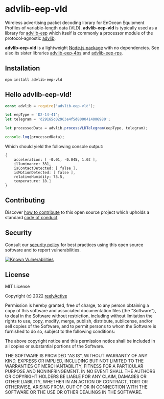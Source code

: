 advlib-eep-vld
==============

Wireless advertising packet decoding library for EnOcean Equipment Profiles of variable-length data (VLD).  __advlib-eep-vld__ is typically used as a library for [advlib-esp](https://github.com/reelyactive/advlib-esp) which itself is commonly a processor module of the protocol-agnostic [advlib](https://github.com/reelyactive/advlib).

__advlib-eep-vld__ is a lightweight [Node.js package](https://www.npmjs.com/package/advlib-eep-vld) with no dependencies.  See also its sister libraries [advlib-eep-4bs](https://github.com/reelyactive/advlib-eep-4bs) and [advlib-eep-rps](https://github.com/reelyactive/advlib-eep-rps).


Installation
------------

    npm install advlib-eep-vld


Hello advlib-eep-vld!
---------------------

```javascript
const advlib = require('advlib-eep-vld');

let eepType = 'D2-14-41';
let telegram = 'd29165c02963e4f5d8000414006980';

let processedData = advlib.processVLDTelegram(eepType, telegram);

console.log(processedData);
```

Which should yield the following console output:

    {
        acceleration: [ -0.01, -0.045, 1.02 ],
        illuminance: 331,
        isContactDetected: [ false ],
        isMotionDetected: [ false ],
        relativeHumidity: 75.5,
        temperature: 18.1
    }


Contributing
------------

Discover [how to contribute](CONTRIBUTING.md) to this open source project which upholds a standard [code of conduct](CODE_OF_CONDUCT.md).


Security
--------

Consult our [security policy](SECURITY.md) for best practices using this open source software and to report vulnerabilities.

[![Known Vulnerabilities](https://snyk.io/test/github/reelyactive/advlib-eep-vld/badge.svg)](https://snyk.io/test/github/reelyactive/advlib-eep-vld)


License
-------

MIT License

Copyright (c) 2022 [reelyActive](https://www.reelyactive.com)

Permission is hereby granted, free of charge, to any person obtaining a copy of this software and associated documentation files (the "Software"), to deal in the Software without restriction, including without limitation the rights to use, copy, modify, merge, publish, distribute, sublicense, and/or sell copies of the Software, and to permit persons to whom the Software is furnished to do so, subject to the following conditions:

The above copyright notice and this permission notice shall be included in all copies or substantial portions of the Software.

THE SOFTWARE IS PROVIDED "AS IS", WITHOUT WARRANTY OF ANY KIND, EXPRESS OR 
IMPLIED, INCLUDING BUT NOT LIMITED TO THE WARRANTIES OF MERCHANTABILITY, 
FITNESS FOR A PARTICULAR PURPOSE AND NONINFRINGEMENT. IN NO EVENT SHALL THE 
AUTHORS OR COPYRIGHT HOLDERS BE LIABLE FOR ANY CLAIM, DAMAGES OR OTHER 
LIABILITY, WHETHER IN AN ACTION OF CONTRACT, TORT OR OTHERWISE, ARISING FROM, 
OUT OF OR IN CONNECTION WITH THE SOFTWARE OR THE USE OR OTHER DEALINGS IN 
THE SOFTWARE.
